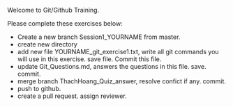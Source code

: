 Welcome to Git/Github Training.

Please complete these exercises below:

- Create a new branch Session1_YOURNAME from master.
- create new directory
- add new file YOURNAME_git_exercise1.txt, write all git commands you will use in this exercise. save file. Commit this file.
- update Git_Questions.md, answers the questions in this file. save. commit.
- merge branch ThachHoang_Quiz_answer, resolve confict if any. commit.
- push to github.
- create a pull request. assign reviewer.
